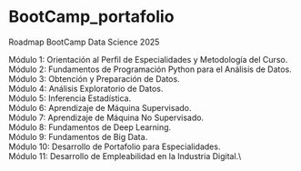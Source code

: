 # BootCamp_portafolio
Roadmap BootCamp Data Science  2025

Módulo 1: Orientación al Perfil de Especialidades y Metodología del Curso.\
Módulo 2: Fundamentos de Programación Python para el Análisis de Datos.\
Módulo 3: Obtención y Preparación de Datos.\
Módulo 4: Análisis Exploratorio de Datos.\
Módulo 5: Inferencia Estadística.\
Módulo 6: Aprendizaje de Máquina Supervisado.\
Módulo 7: Aprendizaje de Máquina No Supervisado.\
Módulo 8: Fundamentos de Deep Learning.\
Módulo 9: Fundamentos de Big Data.\
Módulo 10: Desarrollo de Portafolio para Especialidades.\
Módulo 11: Desarrollo de Empleabilidad en la Industria Digital.\

